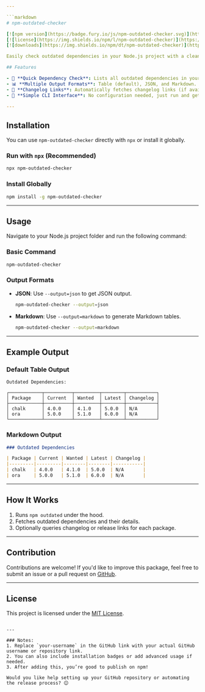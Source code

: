 ```yaml
---

```markdown
# npm-outdated-checker

[![npm version](https://badge.fury.io/js/npm-outdated-checker.svg)](https://badge.fury.io/js/npm-outdated-checker)
[![license](https://img.shields.io/npm/l/npm-outdated-checker)](https://opensource.org/licenses/MIT)
[![downloads](https://img.shields.io/npm/dt/npm-outdated-checker)](https://www.npmjs.com/package/npm-outdated-checker)

Easily check outdated dependencies in your Node.js project with a clean and user-friendly CLI. Generate output in table, JSON, or Markdown formats for streamlined dependency management.

## Features

- 🚀 **Quick Dependency Check**: Lists all outdated dependencies in your project.
- 📊 **Multiple Output Formats**: Table (default), JSON, and Markdown.
- 🔗 **Changelog Links**: Automatically fetches changelog links (if available).
- 🌟 **Simple CLI Interface**: No configuration needed, just run and get results.

---
```


## Installation

You can use `npm-outdated-checker` directly with `npx` or install it globally.

### Run with `npx` (Recommended)
```bash
npx npm-outdated-checker
```

### Install Globally
```bash
npm install -g npm-outdated-checker
```

---

## Usage

Navigate to your Node.js project folder and run the following command:

### Basic Command
```bash
npm-outdated-checker
```

### Output Formats
- **JSON**: Use `--output=json` to get JSON output.
  ```bash
  npm-outdated-checker --output=json
  ```
- **Markdown**: Use `--output=markdown` to generate Markdown tables.
  ```bash
  npm-outdated-checker --output=markdown
  ```

---

## Example Output

### Default Table Output
```plaintext
Outdated Dependencies:

┌────────────┬──────────┬─────────┬────────┬───────────┐
│ Package    │ Current  │ Wanted  │ Latest │ Changelog │
├────────────┼──────────┼─────────┼────────┼───────────┤
│ chalk      │ 4.0.0    │ 4.1.0   │ 5.0.0  │ N/A       │
│ ora        │ 5.0.0    │ 5.1.0   │ 6.0.0  │ N/A       │
└────────────┴──────────┴─────────┴────────┴───────────┘
```

### Markdown Output
```markdown
### Outdated Dependencies

| Package | Current | Wanted | Latest | Changelog |
|---------|---------|--------|--------|-----------|
| chalk   | 4.0.0   | 4.1.0  | 5.0.0  | N/A       |
| ora     | 5.0.0   | 5.1.0  | 6.0.0  | N/A       |
```

---

## How It Works

1. Runs `npm outdated` under the hood.
2. Fetches outdated dependencies and their details.
3. Optionally queries changelog or release links for each package.

---

## Contribution

Contributions are welcome! If you'd like to improve this package, feel free to submit an issue or a pull request on [GitHub](https://github.com/your-username/npm-outdated-checker).

---

## License

This project is licensed under the [MIT License](https://opensource.org/licenses/MIT).
```

---

### Notes:
1. Replace `your-username` in the GitHub link with your actual GitHub username or repository link.
2. You can also include installation badges or add advanced usage if needed.
3. After adding this, you’re good to publish on npm!

Would you like help setting up your GitHub repository or automating the release process? 😊